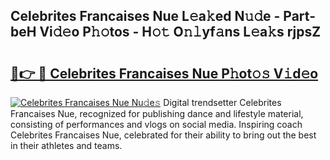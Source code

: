 ## Celebrites Francaises Nue L𝚎a𝚔ed N𝚞𝚍e - Part-beH Vi𝚍𝚎o P𝚑𝚘tos - H𝚘𝚝 O𝚗𝚕yf𝚊ns L𝚎a𝚔s rjpsZ

# <h2><a href="http://kf1dna1.oniu.top/?m=Celebrites+Francaises+Nue">🔗👉 🔴 Celebrites Francaises Nue P𝚑ot𝚘𝚜 V𝚒d𝚎o</a></h2>

[![Celebrites Francaises Nue Nu𝚍e𝚜](https://i.imgur.com/0qMVB7G.gif)](http://kf1dna1.oniu.top/?m=Celebrites+Francaises+Nue)
Digital trendsetter Celebrites Francaises Nue, recognized for publishing dance and lifestyle material, consisting of performances and vlogs on social media. Inspiring coach Celebrites Francaises Nue, celebrated for their ability to bring out the best in their athletes and teams.  
